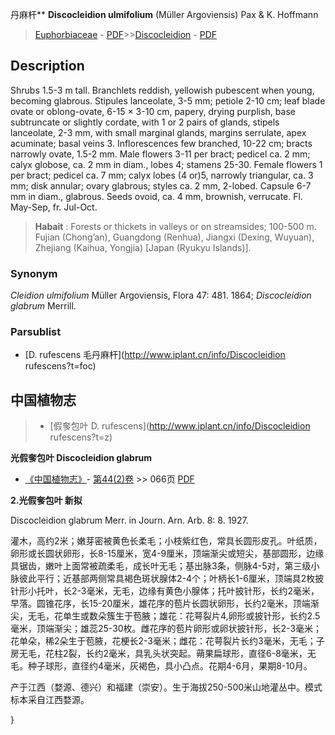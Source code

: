 丹麻杆** **Discocleidion ulmifolium** (Müller Argoviensis) Pax & K. Hoffmann

> [Euphorbiaceae](http://www.iplant.cn/info/Euphorbiaceae?t=foc) - [PDF](http://www.iplant.cn/foc/pdf/Euphorbiaceae.pdf)>>[Discocleidion](http://www.iplant.cn/info/Discocleidion?t=foc) - [PDF](http://www.iplant.cn/foc/pdf/Discocleidion.pdf)

## Description

Shrubs 1.5-3 m tall. Branchlets reddish, yellowish pubescent when young, becoming glabrous. Stipules lanceolate, 3-5 mm; petiole 2-10 cm; leaf blade ovate or oblong-ovate, 6-15 × 3-10 cm, papery, drying purplish, base subtruncate or slightly cordate, with 1 or 2 pairs of glands, stipels lanceolate, 2-3 mm, with small marginal glands, margins serrulate, apex acuminate; basal veins 3. Inflorescences few branched, 10-22 cm; bracts narrowly ovate, 1.5-2 mm. Male flowers 3-11 per bract; pedicel ca. 2 mm; calyx globose, ca. 2 mm in diam., lobes 4; stamens 25-30. Female flowers 1 per bract; pedicel ca. 7 mm; calyx lobes (4 or)5, narrowly triangular, ca. 3 mm; disk annular; ovary glabrous; styles ca. 2 mm, 2-lobed. Capsule 6-7 mm in diam., glabrous. Seeds ovoid, ca. 4 mm, brownish, verrucate. Fl. May-Sep, fr. Jul-Oct.

> **Habait** : 
> Forests or thickets in valleys or on streamsides; 100-500 m. Fujian (Chong’an), Guangdong (Renhua), Jiangxi (Dexing, Wuyuan), Zhejiang (Kaihua, Yongjia) [Japan (Ryukyu Islands)].

### Synonym
*Cleidion ulmifolium* Müller Argoviensis, Flora 47: 481. 1864; *Discocleidion glabrum* Merrill.

### Parsublist

* [D.  rufescens  毛丹麻杆](http://www.iplant.cn/info/Discocleidion rufescens?t=foc)

## 中国植物志

> * [假奓包叶  D.  rufescens](http://www.iplant.cn/info/Discocleidion rufescens?t=z)

**光假奓包叶 Discocleidion glabrum**

* [《中国植物志》](http://www.iplant.cn/frps)- [第44(2)卷](http://www.iplant.cn/frps/vol/44(2)) >> 066页 [PDF](http://www.iplant.cn/frps/pdf/44(2)/066.PDF)

**2.光假奓包叶 新拟**

Discocleidion glabrum Merr. in Journ. Arn. Arb. 8: 8. 1927.

灌木，高约2米；嫩芽密被黄色长柔毛；小枝紫红色，常具长圆形皮孔。叶纸质，卵形或长圆状卵形，长8-15厘米，宽4-9厘米，顶端渐尖或短尖，基部圆形，边缘具锯齿，嫩叶上面常被疏柔毛，成长叶无毛；基出脉3条，侧脉4-5对，第三级小脉彼此平行；近基部两侧常具褐色斑状腺体2-4个；叶柄长1-6厘米，顶端具2枚披针形小托叶，长2-3毫米，无毛，边缘有黄色小腺体；托叶披针形，长约2毫米，早落。圆锥花序，长15-20厘米，雄花序的苞片长圆状卵形，长约2毫米，顶端渐尖，无毛，花单生或数朵簇生于苞腋；雄花：花萼裂片4,卵形或披针形，长约2.5毫米，顶端渐尖；雄蕊25-30枚。雌花序的苞片卵形或卵状披针形，长2-3毫米；花单朵，稀2朵生于苞腋，花梗长2-3毫米；雌花：花萼裂片长约3毫米，无毛；子房无毛，花柱2裂，长约2毫米，具乳头状突起。蒴果扁球形，直径6-8毫米，无毛。种子球形，直径约4毫米，灰褐色，具小凸点。花期4-6月，果期8-10月。

产于江西（婺源、德兴）和福建（崇安）。生于海拔250-500米山地灌丛中。模式标本采自江西婺源。

}